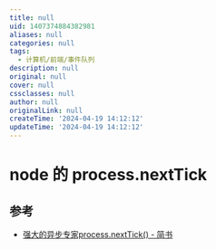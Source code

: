 ```yaml
---
title: null
uid: 1407374884382981
aliases: null
categories: null
tags:
  - 计算机/前端/事件队列
description: null
original: null
cover: null
cssclasses: null
author: null
originalLink: null
createTime: '2024-04-19 14:12:12'
updateTime: '2024-04-19 14:12:12'
---
```


# node 的 process.nextTick

## 参考

- [强大的异步专家process.nextTick() - 简书](https://www.jianshu.com/p/5328c72279ff)
